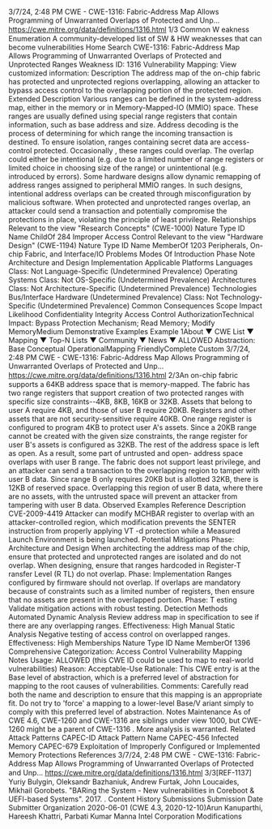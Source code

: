 3/7/24, 2:48 PM CWE - CWE-1316: Fabric-Address Map Allows Programming of Unwarranted Overlaps of Protected and Unp…
https://cwe.mitre.org/data/deﬁnitions/1316.html 1/3
Common W eakness Enumeration
A community-developed list of SW & HW weaknesses that can become
vulnerabilities
Home Search
CWE-1316: Fabric-Address Map Allows Programming of Unwarranted Overlaps of
Protected and Unprotected Ranges
Weakness ID: 1316
Vulnerability Mapping: 
View customized information:
 Description
The address map of the on-chip fabric has protected and unprotected regions overlapping, allowing an attacker to bypass access
control to the overlapping portion of the protected region.
 Extended Description
Various ranges can be defined in the system-address map, either in the memory or in Memory-Mapped-IO (MMIO) space. These
ranges are usually defined using special range registers that contain information, such as base address and size. Address decoding is
the process of determining for which range the incoming transaction is destined. To ensure isolation, ranges containing secret data
are access-control protected.
Occasionally , these ranges could overlap. The overlap could either be intentional (e.g. due to a limited number of range registers or
limited choice in choosing size of the range) or unintentional (e.g. introduced by errors). Some hardware designs allow dynamic
remapping of address ranges assigned to peripheral MMIO ranges. In such designs, intentional address overlaps can be created
through misconfiguration by malicious software. When protected and unprotected ranges overlap, an attacker could send a
transaction and potentially compromise the protections in place, violating the principle of least privilege.
 Relationships
 Relevant to the view "Research Concepts" (CWE-1000)
Nature Type ID Name
ChildOf 284 Improper Access Control
 Relevant to the view "Hardware Design" (CWE-1194)
Nature Type ID Name
MemberOf 1203 Peripherals, On-chip Fabric, and Interface/IO Problems
 Modes Of Introduction
Phase Note
Architecture and Design
Implementation
 Applicable Platforms
Languages
Class: Not Language-Specific (Undetermined Prevalence)
Operating Systems
Class: Not OS-Specific (Undetermined Prevalence)
Architectures
Class: Not Architecture-Specific (Undetermined Prevalence)
Technologies
Bus/Interface Hardware (Undetermined Prevalence)
Class: Not Technology-Specific (Undetermined Prevalence)
 Common Consequences
Scope Impact Likelihood
Confidentiality
Integrity
Access Control
AuthorizationTechnical Impact: Bypass Protection Mechanism; Read Memory; Modify MemoryMedium
 Demonstrative Examples
Example 1About ▼ CWE List ▼ Mapping ▼ Top-N Lists ▼ Community ▼ News ▼
ALLOWED
Abstraction: Base
Conceptual OperationalMapping
FriendlyComplete Custom
3/7/24, 2:48 PM CWE - CWE-1316: Fabric-Address Map Allows Programming of Unwarranted Overlaps of Protected and Unp…
https://cwe.mitre.org/data/deﬁnitions/1316.html 2/3An on-chip fabric supports a 64KB address space that is memory-mapped. The fabric has two range registers that support creation of
two protected ranges with specific size constraints--4KB, 8KB, 16KB or 32KB. Assets that belong to user A require 4KB, and those of
user B require 20KB. Registers and other assets that are not security-sensitive require 40KB. One range register is configured to
program 4KB to protect user A's assets. Since a 20KB range cannot be created with the given size constraints, the range register for
user B's assets is configured as 32KB. The rest of the address space is left as open. As a result, some part of untrusted and open-
address space overlaps with user B range.
The fabric does not support least privilege, and an attacker can send a transaction to the overlapping region to tamper with user B
data.
Since range B only requires 20KB but is allotted 32KB, there is 12KB of reserved space. Overlapping this region of user B data,
where there are no assets, with the untrusted space will prevent an attacker from tampering with user B data.
 Observed Examples
Reference Description
CVE-2009-4419 Attacker can modify MCHBAR register to overlap with an attacker-controlled region, which modification
prevents the SENTER instruction from properly applying VT -d protection while a Measured Launch
Environment is being launched.
 Potential Mitigations
Phase: Architecture and Design
When architecting the address map of the chip, ensure that protected and unprotected ranges are isolated and do not overlap.
When designing, ensure that ranges hardcoded in Register-T ransfer Level (R TL) do not overlap.
Phase: Implementation
Ranges configured by firmware should not overlap. If overlaps are mandatory because of constraints such as a limited number
of registers, then ensure that no assets are present in the overlapped portion.
Phase: T esting
Validate mitigation actions with robust testing.
 Detection Methods
Automated Dynamic Analysis
Review address map in specification to see if there are any overlapping ranges.
Effectiveness: High
Manual Static Analysis
Negative testing of access control on overlapped ranges.
Effectiveness: High
 Memberships
Nature Type ID Name
MemberOf 1396 Comprehensive Categorization: Access Control
 Vulnerability Mapping Notes
Usage: ALLOWED (this CWE ID could be used to map to real-world vulnerabilities)
Reason: Acceptable-Use
Rationale:
This CWE entry is at the Base level of abstraction, which is a preferred level of abstraction for mapping to the root causes of
vulnerabilities.
Comments:
Carefully read both the name and description to ensure that this mapping is an appropriate fit. Do not try to 'force' a mapping to a
lower-level Base/V ariant simply to comply with this preferred level of abstraction.
 Notes
Maintenance
As of CWE 4.6, CWE-1260 and CWE-1316 are siblings under view 1000, but CWE-1260 might be a parent of CWE-1316 . More
analysis is warranted.
 Related Attack Patterns
CAPEC-ID Attack Pattern Name
CAPEC-456 Infected Memory
CAPEC-679 Exploitation of Improperly Configured or Implemented Memory Protections
 References
3/7/24, 2:48 PM CWE - CWE-1316: Fabric-Address Map Allows Programming of Unwarranted Overlaps of Protected and Unp…
https://cwe.mitre.org/data/deﬁnitions/1316.html 3/3[REF-1137] Yuriy Bulygin, Oleksandr Bazhaniuk, Andrew Furtak, John Loucaides, Mikhail Gorobets. "BARing the System - New
vulnerabilities in Coreboot & UEFI-based Systems". 2017.
.
 Content History
 Submissions
Submission Date Submitter Organization
2020-06-01
(CWE 4.3, 2020-12-10)Arun Kanuparthi, Hareesh Khattri, Parbati Kumar Manna Intel Corporation
 Modifications